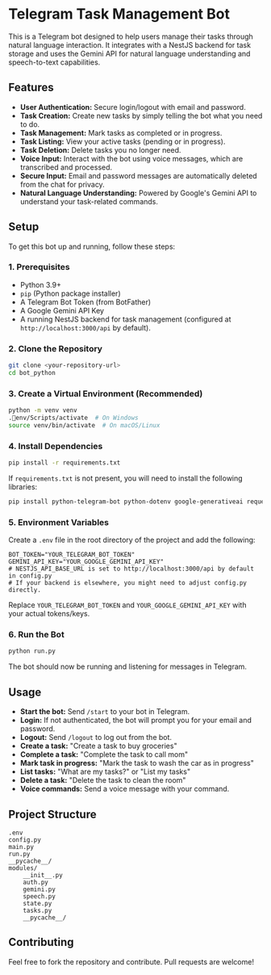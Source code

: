 # Telegram Task Management Bot

This is a Telegram bot designed to help users manage their tasks through natural language interaction. It integrates with a NestJS backend for task storage and uses the Gemini API for natural language understanding and speech-to-text capabilities.

## Features

-   **User Authentication:** Secure login/logout with email and password.
-   **Task Creation:** Create new tasks by simply telling the bot what you need to do.
-   **Task Management:** Mark tasks as completed or in progress.
-   **Task Listing:** View your active tasks (pending or in progress).
-   **Task Deletion:** Delete tasks you no longer need.
-   **Voice Input:** Interact with the bot using voice messages, which are transcribed and processed.
-   **Secure Input:** Email and password messages are automatically deleted from the chat for privacy.
-   **Natural Language Understanding:** Powered by Google's Gemini API to understand your task-related commands.

## Setup

To get this bot up and running, follow these steps:

### 1. Prerequisites

-   Python 3.9+
-   `pip` (Python package installer)
-   A Telegram Bot Token (from BotFather)
-   A Google Gemini API Key
-   A running NestJS backend for task management (configured at `http://localhost:3000/api` by default).

### 2. Clone the Repository

```bash
git clone <your-repository-url>
cd bot_python
```

### 3. Create a Virtual Environment (Recommended)

```bash
python -m venv venv
.env/Scripts/activate  # On Windows
source venv/bin/activate  # On macOS/Linux
```

### 4. Install Dependencies

```bash
pip install -r requirements.txt
```

If `requirements.txt` is not present, you will need to install the following libraries:

```bash
pip install python-telegram-bot python-dotenv google-generativeai requests pydub SpeechRecognition fuzzywuzzy
```

### 5. Environment Variables

Create a `.env` file in the root directory of the project and add the following:

```
BOT_TOKEN="YOUR_TELEGRAM_BOT_TOKEN"
GEMINI_API_KEY="YOUR_GOOGLE_GEMINI_API_KEY"
# NESTJS_API_BASE_URL is set to http://localhost:3000/api by default in config.py
# If your backend is elsewhere, you might need to adjust config.py directly.
```

Replace `YOUR_TELEGRAM_BOT_TOKEN` and `YOUR_GOOGLE_GEMINI_API_KEY` with your actual tokens/keys.

### 6. Run the Bot

```bash
python run.py
```

The bot should now be running and listening for messages in Telegram.

## Usage

-   **Start the bot:** Send `/start` to your bot in Telegram.
-   **Login:** If not authenticated, the bot will prompt you for your email and password.
-   **Logout:** Send `/logout` to log out from the bot.
-   **Create a task:** "Create a task to buy groceries"
-   **Complete a task:** "Complete the task to call mom"
-   **Mark task in progress:** "Mark the task to wash the car as in progress"
-   **List tasks:** "What are my tasks?" or "List my tasks"
-   **Delete a task:** "Delete the task to clean the room"
-   **Voice commands:** Send a voice message with your command.

## Project Structure

```
.env
config.py
main.py
run.py
__pycache__/
modules/
    __init__.py
    auth.py
    gemini.py
    speech.py
    state.py
    tasks.py
    __pycache__/
```

## Contributing

Feel free to fork the repository and contribute. Pull requests are welcome!
